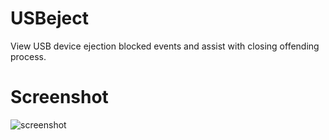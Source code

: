 # USBeject
View USB device ejection blocked events and assist with closing offending process.

# Screenshot
![screenshot](https://setsumi.github.io/USBeject/USBeject-v1.0.png)
